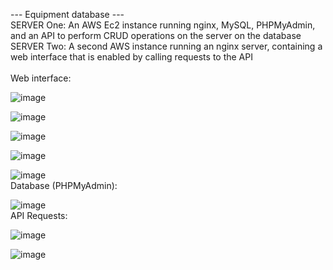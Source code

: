 --- Equipment database ---
</br>
SERVER One:
An AWS Ec2 instance running nginx, MySQL, PHPMyAdmin, and an API to perform CRUD operations on the server on the database
</br>
SERVER Two:
A second AWS instance running an nginx server, containing a web interface that is enabled by calling requests to the API
</br>
</br>
Web interface:
 
![image](https://github.com/austin19moore/Equipment/assets/80301847/7cac11f5-873a-4cb1-8c12-91b6a474442a)

![image](https://github.com/austin19moore/Equipment/assets/80301847/82caf127-f0a7-4617-9979-bd0431d59fc3)

![image](https://github.com/austin19moore/Equipment/assets/80301847/3a5e52a2-c643-4cb2-8e89-7ebfff55292d)

![image](https://github.com/austin19moore/Equipment/assets/80301847/70bcecb9-114d-4c5c-8dc3-ac3794e46d37)

![image](https://github.com/austin19moore/Equipment/assets/80301847/89273f1a-4ea8-4841-98ae-d5d42ac33682)
</br>
Database (PHPMyAdmin):

![image](https://github.com/austin19moore/Equipment/assets/80301847/b074c5bd-9c09-4b91-b0cc-be26f38c07d5)
</br>
API Requests:

![image](https://github.com/austin19moore/Equipment/assets/80301847/20373e4e-dc8f-4e2a-a3a5-8b917c3298a4)

![image](https://github.com/austin19moore/Equipment/assets/80301847/712d75a7-a8eb-43bd-a4a5-55479b8f6a1d)
